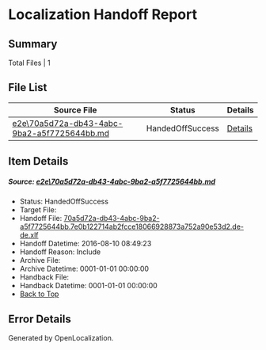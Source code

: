# <a name='report-top'></a> Localization Handoff Report

## Summary
 Total Files | 1

## File List
 Source File | Status | Details 
 ----------- | ------ | ------- 
 [e2e\70a5d72a-db43-4abc-9ba2-a5f7725644bb.md](https://github.com/OpenLocalizationTestOrg/oltest/blob/6bd6aecb80f92b76eac4456cdec2c1530e098ab3/e2e/70a5d72a-db43-4abc-9ba2-a5f7725644bb.md) | HandedOffSuccess | [Details](#20ca379da57f509f9e891cd1ee580171fbf67f9c3)

## Item Details
##### <a name='20ca379da57f509f9e891cd1ee580171fbf67f9c3'></a> Source: [e2e\70a5d72a-db43-4abc-9ba2-a5f7725644bb.md](https://github.com/OpenLocalizationTestOrg/oltest/blob/6bd6aecb80f92b76eac4456cdec2c1530e098ab3/e2e/70a5d72a-db43-4abc-9ba2-a5f7725644bb.md)
* Status: HandedOffSuccess
* Target File: 
* Handoff File: [70a5d72a-db43-4abc-9ba2-a5f7725644bb.7e0b122714ab2fcce18066928873a752a90e53d2.de-de.xlf](https://github.com/OpenLocalizationTestOrg/olhandoff-e2e/blob/3a4a97b43b0d6fe8afe89a97fbe48484404139e3/ol-handoff/OpenLocalizationTestOrg/ol-test-dede/ci/ht/70a5d72a-db43-4abc-9ba2-a5f7725644bb.7e0b122714ab2fcce18066928873a752a90e53d2.de-de.xlf)
* Handoff Datetime: 2016-08-10 08:49:23
* Handoff Reason: Include
* Archive File: 
* Archive Datetime: 0001-01-01 00:00:00
* Handback File: 
* Handback Datetime: 0001-01-01 00:00:00
* [Back to Top](#report-top)


## Error Details

Generated by OpenLocalization.
